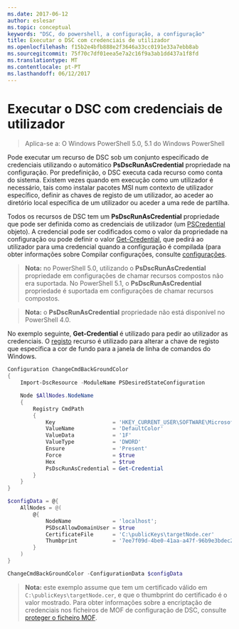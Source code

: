```yaml
---
ms.date: 2017-06-12
author: eslesar
ms.topic: conceptual
keywords: "DSC, do powershell, a configuração, a configuração"
title: Executar o DSC com credenciais de utilizador
ms.openlocfilehash: f15b2e4bfb888e2f3646a33cc0191e33a7ebb8ab
ms.sourcegitcommit: 75f70c7df01eea5e7a2c16f9a3ab1dd437a1f8fd
ms.translationtype: MT
ms.contentlocale: pt-PT
ms.lasthandoff: 06/12/2017
---
```

# <a name="running-dsc-with-user-credentials"></a>Executar o DSC com credenciais de utilizador 

> Aplica-se a: O Windows PowerShell 5.0, 5.1 do Windows PowerShell

Pode executar um recurso de DSC sob um conjunto especificado de credenciais utilizando o automático **PsDscRunAsCredential** propriedade na configuração. Por predefinição, o DSC executa cada recurso como conta do sistema.
Existem vezes quando em execução como um utilizador é necessário, tais como instalar pacotes MSI num contexto de utilizador específico, definir as chaves de registo de um utilizador, ao aceder ao diretório local específica de um utilizador ou aceder a uma rede de partilha.

Todos os recursos de DSC tem um **PsDscRunAsCredential** propriedade que pode ser definida como as credenciais de utilizador (um [PSCredential](https://msdn.microsoft.com/en-us/library/ms572524(v=VS.85).aspx) objeto).
A credencial pode ser codificados como o valor da propriedade na configuração ou pode definir o valor [Get-Credential](https://technet.microsoft.com/en-us/library/hh849815.aspx), que pedirá ao utilizador para uma credencial quando a configuração é compilada (para obter informações sobre Compilar configurações, consulte [configurações](configurations.md).

>**Nota:** no PowerShell 5.0, utilizando o **PsDscRunAsCredential** propriedade em configurações de chamar recursos compostos não era suportada. 
>No PowerShell 5.1, o **PsDscRunAsCredential** propriedade é suportada em configurações de chamar recursos compostos.

>**Nota:** o **PsDscRunAsCredential** propriedade não está disponível no PowerShell 4.0.

No exemplo seguinte, **Get-Credential** é utilizado para pedir ao utilizador as credenciais. O [registo](registryResource.md) recurso é utilizado para alterar a chave de registo que especifica a cor de fundo para a janela de linha de comandos do Windows.

```powershell
Configuration ChangeCmdBackGroundColor
{
    Import-DscResource -ModuleName PSDesiredStateConfiguration

    Node $AllNodes.NodeName
    {
        Registry CmdPath
        {
            Key                  = 'HKEY_CURRENT_USER\SOFTWARE\Microsoft\Command Processor'
            ValueName            = 'DefaultColor'
            ValueData            = '1F'
            ValueType            = 'DWORD'
            Ensure               = 'Present'
            Force                = $true
            Hex                  = $true
            PsDscRunAsCredential = Get-Credential
        }
    }
}

$configData = @{
    AllNodes = @(
        @{
            NodeName             = 'localhost';
            PSDscAllowDomainUser = $true
            CertificateFile      = 'C:\publicKeys\targetNode.cer'
            Thumbprint           = '7ee7f09d-4be0-41aa-a47f-96b9e3bdec25'
        }
    )
}

ChangeCmdBackGroundColor -ConfigurationData $configData
```
>**Nota:** este exemplo assume que tem um certificado válido em `C:\publicKeys\targetNode.cer`, e que o thumbprint do certificado é o valor mostrado.
>Para obter informações sobre a encriptação de credenciais nos ficheiros de MOF de configuração de DSC, consulte [proteger o ficheiro MOF](secureMOF.md).

